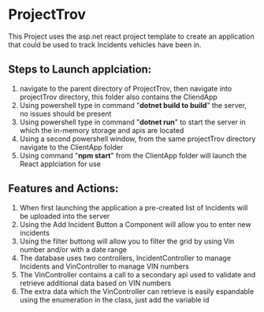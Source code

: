 # ProjectTrov

This Project uses the asp.net react project template to create an application that could be used to track Incidents vehicles have been in.

## Steps to Launch applciation:
1. navigate to the parent directory of ProjectTrov, then navigate into projectTrov directory, this folder also contains the CliendApp
2. Using powershell type in command "**dotnet build to build**" the server, no issues should be present
3. Using powershell type in command "**dotnet run**" to start the server in which the in-memory storage and apis are located
4. Using a second powershell window, from the same projectTrov directory navigate to the ClientApp folder
5. Using command "**npm start**" from the ClientApp folder will launch the React applciation for use

## Features and Actions:
1. When first launching the application a pre-created list of Incidents will be uploaded into the server
2. Using the Add Incident Button a Component will allow you to enter new incidents
3. Using the filter buttong will allow you to filter the grid by using Vin number and/or with a date range
4. The database uses two controllers, IncidentController to manage Incidents and VinController to manage VIN numbers
5. The VinController contains a call to a secondary api used to validate and retrieve additional data based on VIN numbers
6. The extra data which the VinController can retrieve is easily espandable using the enumeration in the class, just add the variable id

